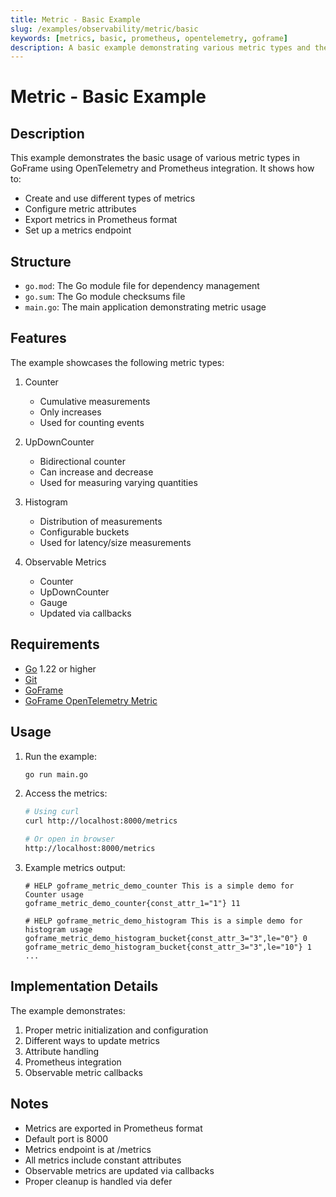 ```yaml
---
title: Metric - Basic Example
slug: /examples/observability/metric/basic
keywords: [metrics, basic, prometheus, opentelemetry, goframe]
description: A basic example demonstrating various metric types and their usage in GoFrame
---
```


# Metric - Basic Example

## Description

This example demonstrates the basic usage of various metric types in GoFrame using OpenTelemetry and Prometheus integration. It shows how to:
- Create and use different types of metrics
- Configure metric attributes
- Export metrics in Prometheus format
- Set up a metrics endpoint

## Structure

- `go.mod`: The Go module file for dependency management
- `go.sum`: The Go module checksums file
- `main.go`: The main application demonstrating metric usage

## Features

The example showcases the following metric types:
1. Counter
   - Cumulative measurements
   - Only increases
   - Used for counting events

2. UpDownCounter
   - Bidirectional counter
   - Can increase and decrease
   - Used for measuring varying quantities

3. Histogram
   - Distribution of measurements
   - Configurable buckets
   - Used for latency/size measurements

4. Observable Metrics
   - Counter
   - UpDownCounter
   - Gauge
   - Updated via callbacks

## Requirements

- [Go](https://golang.org/dl/) 1.22 or higher
- [Git](https://git-scm.com/downloads)
- [GoFrame](https://goframe.org)
- [GoFrame OpenTelemetry Metric](https://github.com/gogf/gf/tree/master/contrib/metric/otelmetric)

## Usage

1. Run the example:
   ```bash
   go run main.go
   ```

2. Access the metrics:
   ```bash
   # Using curl
   curl http://localhost:8000/metrics
   
   # Or open in browser
   http://localhost:8000/metrics
   ```

3. Example metrics output:
   ```
   # HELP goframe_metric_demo_counter This is a simple demo for Counter usage
   goframe_metric_demo_counter{const_attr_1="1"} 11
   
   # HELP goframe_metric_demo_histogram This is a simple demo for histogram usage
   goframe_metric_demo_histogram_bucket{const_attr_3="3",le="0"} 0
   goframe_metric_demo_histogram_bucket{const_attr_3="3",le="10"} 1
   ...
   ```

## Implementation Details

The example demonstrates:
1. Proper metric initialization and configuration
2. Different ways to update metrics
3. Attribute handling
4. Prometheus integration
5. Observable metric callbacks

## Notes

- Metrics are exported in Prometheus format
- Default port is 8000
- Metrics endpoint is at /metrics
- All metrics include constant attributes
- Observable metrics are updated via callbacks
- Proper cleanup is handled via defer

